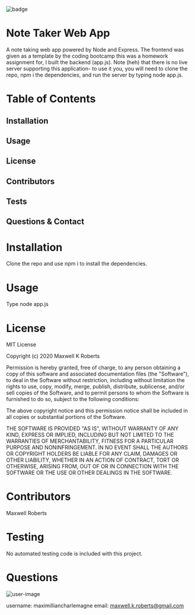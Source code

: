 ![badge](https://img.shields.io/github/languages/top/maximilliancharlemagne/note-taker)
 
# Note Taker Web App
 
A note taking web app powered by Node and Express. The frontend was given as a template by the coding bootcamp this was a homework assignment for, I built the backend (app.js). Note (heh) that there is no live server supporting this application- to use it you, you will need to clone the repo, npm i the dependencies, and run the server by typing node app.js.
 
# Table of Contents
## Installation
## Usage
## License
## Contributors
## Tests
## Questions & Contact
 
# Installation
Clone the repo and use npm i to install the dependencies.
 
# Usage
Type node app.js
 
# License
MIT License

Copyright (c) 2020 Maxwell K Roberts

Permission is hereby granted, free of charge, to any person obtaining a copy
of this software and associated documentation files (the "Software"), to deal
in the Software without restriction, including without limitation the rights
to use, copy, modify, merge, publish, distribute, sublicense, and/or sell
copies of the Software, and to permit persons to whom the Software is
furnished to do so, subject to the following conditions:

The above copyright notice and this permission notice shall be included in all
copies or substantial portions of the Software.

THE SOFTWARE IS PROVIDED "AS IS", WITHOUT WARRANTY OF ANY KIND, EXPRESS OR
IMPLIED, INCLUDING BUT NOT LIMITED TO THE WARRANTIES OF MERCHANTABILITY,
FITNESS FOR A PARTICULAR PURPOSE AND NONINFRINGEMENT. IN NO EVENT SHALL THE
AUTHORS OR COPYRIGHT HOLDERS BE LIABLE FOR ANY CLAIM, DAMAGES OR OTHER
LIABILITY, WHETHER IN AN ACTION OF CONTRACT, TORT OR OTHERWISE, ARISING FROM,
OUT OF OR IN CONNECTION WITH THE SOFTWARE OR THE USE OR OTHER DEALINGS IN THE
SOFTWARE.
 
# Contributors
Maxwell Roberts
 
# Testing
No automated testing code is included with this project.
 
# Questions
![user-image](https://avatars3.githubusercontent.com/u/13306164?v=4)
 
username: maximilliancharlemagne
email: maxwell.k.roberts@gmail.com
 